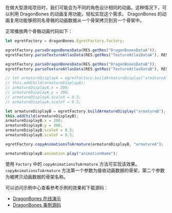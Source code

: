 在做大型游戏项目时，我们可能会为不同的角色设计相同的动画。这种情况下，可以利用 DragonBones 的动画复用功能，轻松实现这个需求。
DragonBones 的动画复用功能够把同名骨骼的动画数据从一个骨架拷贝到另一个骨架中。

正常播放两个骨骼动画代码如下：

~~~javascript
let egretFactory = dragonBones.EgretFactory.factory;

egretFactory.parseDragonBonesData(RES.getRes("DragonBonesDataA"));
egretFactory.parseTextureAtlasData(RES.getRes("TextureAtlasDataA"), RES.getRes("TextureAtlasA"));

egretFactory.parseDragonBonesData(RES.getRes("DragonBonesDataB"));
egretFactory.parseTextureAtlasData(RES.getRes("TextureAtlasDataB"), RES.getRes("TextureAtlasB"));

// let armatureDisplayA = egretFactory.buildArmatureDisplay("armatureA");
// this.addChild(armatureDisplayA);
// armatureDisplayA.x = 200;
// armatureDisplayA.y = 300;
// armatureDisplayA.scaleX = 0.5;
// armatureDisplayA.scaleY = 0.5;

let armatureDisplayB = egretFactory.buildArmatureDisplay("armatureB");
this.addChild(armatureDisplayB);
armatureDisplayB.x = 200;
armatureDisplayB.y = 300;
armatureDisplayB.scaleX = 0.5;
armatureDisplayB.scaleY = 0.5;

egretFactory.copyAnimationsToArmature(armatureDisplayB, "armatureA");

armatureDisplayB.animation.play("animationName");
~~~

使用 `Factory` 中的 `copyAnimationsToArmature` 方法可实现该效果。
`copyAnimationsToArmature` 方法第一个参数为接收动画数据的骨架，第二个参数为被拷贝动画数据的骨架名称。

可以访问示例中心查看参考示例的效果和下载源码：
* [DragonBones 在线演示](http://www.dragonbones.com/demo/egret/animation_copy_test/index.html)
* [DragonBones 事例源码](https://github.com/DragonBones/DragonBonesJS/blob/master/Egret/Demos/src/demo/AnimationCopyTest.ts)
